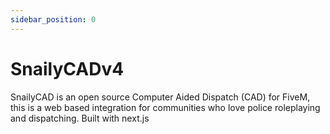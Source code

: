 ```yaml
---
sidebar_position: 0
---
```


# SnailyCADv4

SnailyCAD is an open source Computer Aided Dispatch (CAD) for FiveM, this is a web based integration for communities who love police roleplaying and dispatching. Built with next.js
